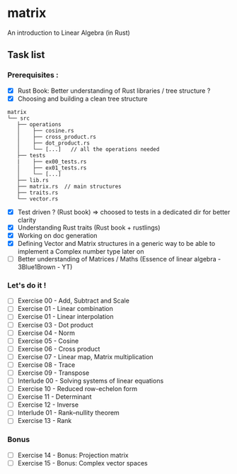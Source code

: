 # matrix
An introduction to Linear Algebra (in Rust)

## Task list

### Prerequisites :
- [x] Rust Book: Better understanding of Rust libraries / tree structure ?
- [x] Choosing and building a clean tree structure

```
matrix
└── src
   ├── operations
   │    ├── cosine.rs
   │    ├── cross_product.rs
   │    ├── dot_product.rs
   │    └── [...]   // all the operations needed
   ├── tests
   |    ├── ex00_tests.rs 
   │    ├── ex01_tests.rs
   │    └── [...]   
   ├── lib.rs
   ├── matrix.rs  // main structures
   ├── traits.rs
   └── vector.rs
```

- [x] Test driven ? (Rust book) => choosed to tests in a dedicated dir for better clarity
- [x] Understanding Rust traits (Rust book + rustlings)
- [x] Working on doc generation
- [x] Defining Vector and Matrix structures in a generic way to be able to implement a Complex number type later on
- [ ] Better understanding of Matrices / Maths (Essence of linear algebra - 3Blue1Brown - YT)

### Let's do it !
- [ ] Exercise 00 - Add, Subtract and Scale
- [ ] Exercise 01 - Linear combination
- [ ] Exercise 01 - Linear interpolation
- [ ] Exercise 03 - Dot product
- [ ] Exercise 04 - Norm
- [ ] Exercise 05 - Cosine
- [ ] Exercise 06 - Cross product
- [ ] Exercise 07 - Linear map, Matrix multiplication
- [ ] Exercise 08 - Trace
- [ ] Exercise 09 - Transpose
- [ ] Interlude 00 - Solving systems of linear equations
- [ ] Exercise 10 - Reduced row-echelon form
- [ ] Exercise 11 - Determinant
- [ ] Exercise 12 - Inverse
- [ ] Interlude 01 - Rank–nullity theorem
- [ ] Exercise 13 - Rank

### Bonus
- [ ] Exercise 14 - Bonus: Projection matrix
- [ ] Exercise 15 - Bonus: Complex vector spaces
